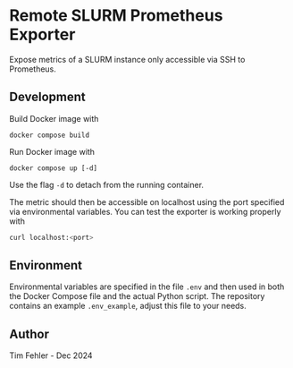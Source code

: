 # Remote SLURM Prometheus Exporter

Expose metrics of a SLURM instance only accessible via SSH to Prometheus.

## Development

Build Docker image with
```
docker compose build
```

Run Docker image with
```
docker compose up [-d]
```
Use the flag `-d` to detach from the running container.

The metric should then be accessible on localhost using the port specified via environmental variables. You can test the exporter is working properly with

```bash
curl localhost:<port>
```

## Environment

Environmental variables are specified in the file `.env` and then used in both the Docker Compose file and the actual Python script. The repository contains an example `.env_example`, adjust this file to your needs.

## Author 

Tim Fehler - Dec 2024
